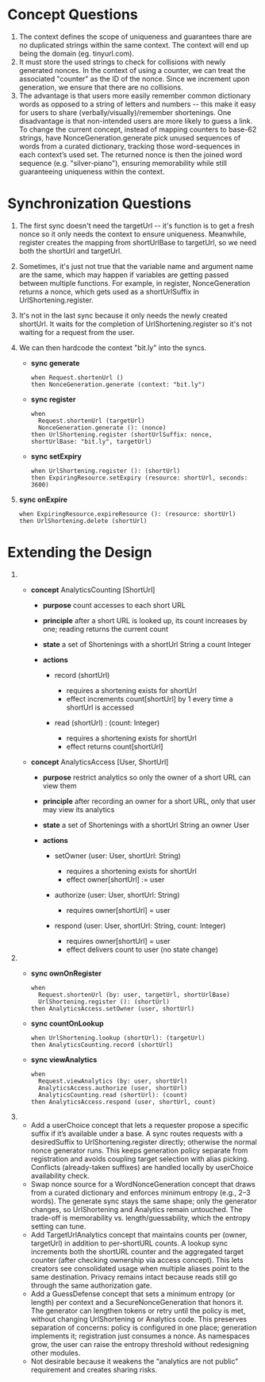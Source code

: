# Concept Questions

1. The context defines the scope of uniqueness and guarantees thare are no duplicated strings within the same context. The context will end up being the domain (eg. tinyurl.com).
2. It must store the used strings to check for collisions with newly generated nonces. In the context of using a counter, we can treat the associated "counter" as the ID of the nonce. Since we increment upon generation, we ensure that there are no collisions.
3. The advantage is that users more easily remember common dictionary words as opposed to a string of letters and numbers -- this make it easy for users to share (verbally/visually)/remember shortenings. One disadvantage is that non-intended users are more likely to guess a link. To change the current concept, instead of mapping counters to base-62 strings, have NonceGeneration.generate pick unused sequences of words from a curated dictionary, tracking those word-sequences in each context’s used set. The returned nonce is then the joined word sequence (e.g. "silver-piano"), ensuring memorability while still guaranteeing uniqueness within the context.

# Synchronization Questions

1. The first sync doesn't need the targetUrl -- it's function is to get a fresh nonce so it only needs the context to ensure uniqueness. Meanwhile, register creates the mapping from shortUrlBase to targetUrl, so we need both the shortUrl and targetUrl.

2. Sometimes, it's just not true that the variable name and argument name are the same, which may happen if variables are getting passed between multiple functions. For example, in register, NonceGeneration returns a nonce, which gets used as a shortUrlSuffix in UrlShortening.register.

3. It's not in the last sync because it only needs the newly created shortUrl. It waits for the completion of UrlShortening.register so it's not waiting for a request from the user.

4. We can then hardcode the context "bit.ly" into the syncs.

   * **sync generate**

     ```
     when Request.shortenUrl ()
     then NonceGeneration.generate (context: "bit.ly")
     ```

   * **sync register**

     ```
     when
       Request.shortenUrl (targetUrl)
       NonceGeneration.generate (): (nonce)
     then UrlShortening.register (shortUrlSuffix: nonce, shortUrlBase: "bit.ly", targetUrl)
     ```

   * **sync setExpiry**

     ```
     when UrlShortening.register (): (shortUrl)
     then ExpiringResource.setExpiry (resource: shortUrl, seconds: 3600)
     ```

5. **sync onExpire**

   ```
   when ExpiringResource.expireResource (): (resource: shortUrl)
   then UrlShortening.delete (shortUrl)
   ```

# Extending the Design

1. * **concept** AnalyticsCounting \[ShortUrl]

     * **purpose** count accesses to each short URL
     * **principle** after a short URL is looked up, its count increases by one; reading returns the current count
     * **state** a set of Shortenings with
       a shortUrl String
       a count Integer
     * **actions**

       * record (shortUrl)

         * requires a shortening exists for shortUrl
         * effect increments count\[shortUrl] by 1 every time a shortUrl is accessed
       * read (shortUrl) : (count: Integer)

         * requires a shortening exists for shortUrl
         * effect returns count\[shortUrl]

   * **concept** AnalyticsAccess \[User, ShortUrl]

     * **purpose** restrict analytics so only the owner of a short URL can view them
     * **principle** after recording an owner for a short URL, only that user may view its analytics
     * **state** a set of Shortenings with
       a shortUrl String
       an owner User
     * **actions**

       * setOwner (user: User, shortUrl: String)

         * requires a shortening exists for shortUrl
         * effect owner\[shortUrl] := user
       * authorize (user: User, shortUrl: String)

         * requires owner\[shortUrl] = user
       * respond (user: User, shortUrl: String, count: Integer)

         * requires owner\[shortUrl] = user
         * effect delivers count to user (no state change)

2. * **sync ownOnRegister**

     ```
     when
       Request.shortenUrl (by: user, targetUrl, shortUrlBase)
       UrlShortening.register (): (shortUrl)
     then AnalyticsAccess.setOwner (user, shortUrl)
     ```

   * **sync countOnLookup**

     ```
     when UrlShortening.lookup (shortUrl): (targetUrl)
     then AnalyticsCounting.record (shortUrl)
     ```

   * **sync viewAnalytics**

     ```
     when
       Request.viewAnalytics (by: user, shortUrl)
       AnalyticsAccess.authorize (user, shortUrl)
       AnalyticsCounting.read (shortUrl): (count)
     then AnalyticsAccess.respond (user, shortUrl, count)
     ```

3. * Add a userChoice concept that lets a requester propose a specific suffix if it’s available under a base. A sync routes requests with a desiredSuffix to UrlShortening.register directly; otherwise the normal nonce generator runs. This keeps generation policy separate from registration and avoids coupling target selection with alias picking. Conflicts (already-taken suffixes) are handled locally by userChoice availability check.
   * Swap nonce source for a WordNonceGeneration concept that draws from a curated dictionary and enforces minimum entropy (e.g., 2–3 words). The generate sync stays the same shape; only the generator changes, so UrlShortening and Analytics remain untouched. The trade-off is memorability vs. length/guessability, which the entropy setting can tune.
   * Add TargetUrlAnalytics concept that maintains counts per (owner, targetUrl) in addition to per-shortURL counts. A lookup sync increments both the shortURL counter and the aggregated target counter (after checking ownership via access concept). This lets creators see consolidated usage when multiple aliases point to the same destination. Privacy remains intact because reads still go through the same authorization gate.
   * Add a GuessDefense concept that sets a minimum entropy (or length) per context and a SecureNonceGeneration that honors it. The generator can lengthen tokens or retry until the policy is met, without changing UrlShortening or Analytics code. This preserves separation of concerns: policy is configured in one place; generation implements it; registration just consumes a nonce. As namespaces grow, the user can raise the entropy threshold without redesigning other modules.
   * Not desirable because it weakens the “analytics are not public” requirement and creates sharing risks.

